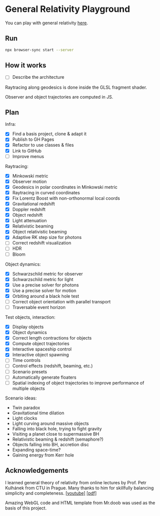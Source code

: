 # General Relativity Playground

You can play with general relativity [here](https://potocpav.github.io/general-relativity/).

## Run

```sh
npx browser-sync start --server
```

## How it works

- [ ] Describe the architecture

Raytracing along geodesics is done inside the GLSL fragment shader.

Observer and object trajectories are computed in JS.

## Plan

Infra:

- [x] Find a basis project, clone & adapt it
- [x] Publish to GH Pages
- [x] Refactor to use classes & files
- [x] Link to GitHub
- [ ] Improve menus

Raytracing:

- [x] Minkowski metric
- [x] Observer motion
- [x] Geodesics in polar coordinates in Minkowski metric
- [x] Raytracing in curved coordinates
- [x] Fix Lorentz Boost with non-orthonormal local coords
- [x] Gravitational redshift
- [x] Doppler redshift
- [x] Object redshift
- [x] Light attenuation
- [x] Relativistic beaming
- [x] Object relativistic beaming
- [x] Adaptive RK step size for photons
- [ ] Correct redshift visualization
- [ ] HDR
- [ ] Bloom

Object dynamics:

- [x] Schwarzschild metric for observer
- [x] Schwarzschild metric for light
- [x] Use a precise solver for photons
- [x] Use a precise solver for motion
- [x] Orbiting around a black hole test
- [ ] Correct object orientation with parallel transport
- [ ] Traversable event horizon

Test objects, interaction:

- [x] Display objects
- [x] Object dynamics
- [x] Correct length contractions for objects
- [x] Compute object trajectories
- [x] Interactive spaceship control
- [x] Interactive object spawning
- [ ] Time controls
- [ ] Control effects (redshift, beaming, etc.)
- [ ] Scenario presets
- [ ] Automatically generate floaters
- [ ] Spatial indexing of object trajectories to improve performance of multiple objects

Scenario ideas:

- Twin paradox
- Gravitational time dilation
- Light clocks
- Light curving around massive objects
- Falling into black hole, trying to fight gravity
- Visiting a planet close to supermassive BH
- Relativistic beaming & redshift (semaphore?)
- Objects falling into BH, accretion disc
- Expanding space-time?
- Gaining energy from Kerr hole

## Acknowledgements

I learned general theory of relativity from online lectures by Prof. Petr Kulhánek from CTU in Prague. Many thanks to him for skillfully balancing simplicity and completeness. [[youtube]](https://www.youtube.com/playlist?list=PLYYRBJzen2aCH6Mipd2zGG01MRVQZQ_V2) [[pdf]](http://www.aldebaran.cz/studium/otr.pdf)

Amazing WebGL code and HTML template from Mr.doob was used as the basis of this project.
